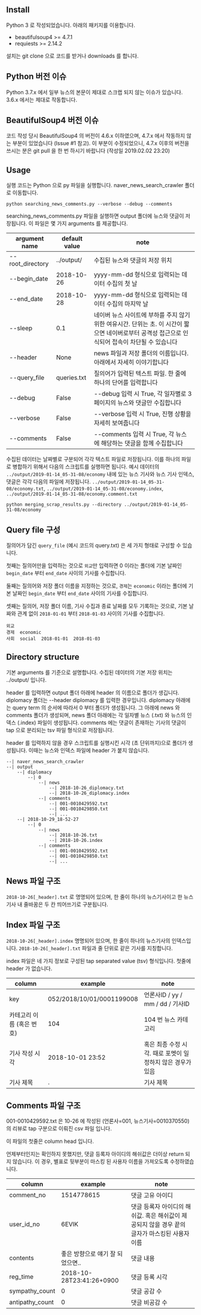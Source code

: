 ## Install

Python 3 로 작성되었습니다. 아래의 패키지를 이용합니다.

- beautifulsoup4 >= 4.7.1
- requiests >= 2.14.2

설치는 git clone 으로 코드를 받거나 downloads 를 합니다.

## Python 버전 이슈

Python 3.7.x 에서 일부 뉴스의 본문이 제대로 스크랩 되지 않는 이슈가 있습니다. 3.6.x 에서는 제대로 작동합니다.

## BeautifulSoup4 버전 이슈

코드 작성 당시 BeautifulSoup4 의 버전이 4.6.x 이하였으며, 4.7.x 에서 작동하지 않는 부분이 있었습니다 (Issue #1 참고). 이 부분이 수정되었으니, 4.7.x 이후의 버전을 쓰시는 분은 git pull 을 한 번 하시기 바랍니다 (작성일 2019.02.02 23:20)

## Usage

실행 코드는 Python 으로 py 파일을 실행합니다. naver_news_search_crawler 폴더로 이동합니다.

```
python searching_news_comments.py --verbose --debug --comments
```

searching_news_comments.py 파일을 실행하면 output 폴더에 뉴스와 댓글이 저장됩니다. 이 파일은 몇 가지 arguments 를 제공합니다.

| argument name | default value | note |
| --- | --- | --- |
| --root_directory | ../output/ | 수집된 뉴스와 댓글의 저장 위치 |
| --begin_date | 2018-10-26 | yyyy-mm-dd 형식으로 입력되는 데이터 수집의 첫 날 |
| --end_date | 2018-10-28 | yyyy-mm-dd 형식으로 입력되는 데이터 수집의 마지막 날 |
| --sleep | 0.1 | 네이버 뉴스 사이트에 부하를 주지 않기 위한 여유시간. 단위는 초. 이 시간이 짧으면 네이버로부터 공격성 접근으로 인식되어 접속이 차단될 수 있습니다 |
| --header | None | news 파일과 저장 폴더의 이름입니다. 아래에서 자세히 이야기합니다 |
| --query_file | queries.txt | 질의어가 입력된 텍스트 파일. 한 줄에 하나의 단어를 입력합니다 |
| --debug | False | --debug 입력 시 True, 각 일자별로 3 페이지의 뉴스와 댓글만 수집합니다 |
| --verbose | False | --verbose 입력 시 True, 진행 상황을 자세히 보여줍니다|
| --comments | False | --comments 입력 시 True, 각 뉴스에 해당하는 댓글을 함께 수집합니다|

수집된 데이터는 날짜별로 구분되어 각각 텍스트 파일로 저장됩니다. 이를 하나의 파일로 병합하기 위해서 다음의 스크립트를 실행하면 됩니다. 예시 데이터의 `../output/2019-01-14_05-31-08/economy` 내에 있는 뉴스 기사와 뉴스 기사 인덱스, 댓글은 각각 다음의 파일에 저장됩니다. `../output/2019-01-14_05-31-08/economy.txt`, `../output/2019-01-14_05-31-08/economy.index`, `../output/2019-01-14_05-31-08/economy.comment.txt`

```
python merging_scrap_results.py --directory ../output/2019-01-14_05-31-08/economy
```


## Query file 구성

질의어가 담긴 `query_file` (예시 코드의 query.txt) 은 세 가지 형태로 구성할 수 있습니다.

첫째는 질의어만을 입력하는 것으로 `외교`만 입력하면 0 이라는 폴더에 기본 날짜인 `begin_date` 부터 `end_date` 사이의 기사를 수집합니다.

둘째는 질의어와 저장 폴더 이름을 지정하는 것으로, `경제`는 `economic` 이라는 폴더에 기본 날짜인 `begin_date` 부터 `end_date` 사이의 기사를 수집합니다.

셋째는 질의어, 저장 폴더 이름, 기사 수집과 종료 날짜를 모두 기록하는 것으로, 기본 날짜와 관계 없이 `2018-01-01` 부터 `2018-01-03` 사이의 기사를 수집합니다.

```
외교
경제	economic
사회	social	2018-01-01	2018-01-03
```

## Directory structure

기본 arguments 를 기준으로 설명합니다. 수집된 데이터의 기본 저장 위치는 ../output/ 입니다.

header 를 입력하면 output 폴더 아래에 header 의 이름으로 폴더가 생깁니다. diplomacy 폴더는 --header diplomacy 를 입력한 경우입니다. diplomacy 아래에는 query term 의 순서에 따라서 0 부터 폴더가 생성됩니다. 그 아래에 news 와 comments 폴더가 생성되며, news 폴더 아래에는 각 일자별 뉴스 (.txt) 와 뉴스의 인덱스 (.index) 파일이 생성됩니다. comments 에는 댓글이 존재하는 기사의 댓글이 tap 으로 분리되는 tsv 파일 형식으로 저장됩니다.

header 를 입력하지 않을 경우 스크립트를 실행시킨 시각 (초 단위까지)으로 폴더가 생성됩니다. 이때는 뉴스와 인덱스 파일에 header 가 붙지 않습니다.

    --| naver_news_search_crawler
    --| output
        --| diplomacy
            --| 0
                --| news
                    --| 2018-10-26_diplomacy.txt
                    --| 2018-10-26_diplomacy.index
                --| comments
                    --| 001-0010429592.txt
                    --| 001-0010429850.txt
                    --| ...
        --| 2018-10-29_18-52-27
            --| 0
                --| news
                    --| 2018-10-26.txt
                    --| 2018-10-26.index
                --| comments
                    --| 001-0010429592.txt
                    --| 001-0010429850.txt
                    --| ...


## News 파일 구조

`2018-10-26[_header].txt` 로 명명되어 있으며, 한 줄이 하나의 뉴스기사이고 한 뉴스기사 내 줄바꿈은 두 칸 띄어쓰기로 구분됩니다.

## Index 파일 구조

`2018-10-26[_header].index` 명명되어 있으며, 한 줄이 하나의 뉴스기사의 인덱스입니다. `2018-10-26[_header].txt` 파일과 줄 단위로 같은 기사를 지칭합니다.

index 파일은 네 가지 정보로 구성된 tap separated value (tsv) 형식입니다. 첫줄에 header 가 없습니다.

| column | example | note |
| --- | --- | --- |
| key | 052/2018/10/01/0001199008 | 언론사ID / yy / mm / dd / 기사ID |
| 카테고리 이름 (혹은 번호) | 104 | 104 번 뉴스 카테고리 |
| 기사 작성 시각 | 2018-10-01 23:52 | 혹은 최종 수정 시각. 때로 포멧이 일정하지 않은 경우가 있음 |
| 기사 제목 | . | 기사 제목 |

## Comments 파일 구조

001-0010429592.txt 은 10-26 에 작성된 (언론사=001, 뉴스기사=0010370550) 의 리뷰로 tap 구분으로 이뤄진 csv 파일 입니다.

이 파일의 첫줄은 column head 입니다.

언제부터인지는 확인하지 못했지만, 댓글 등록자 아이디의 해쉬값은 더이상 return 되지 않습니다. 이 경우, 별표로 뒷부분이 마스킹 된 사용자 이름을 가져오도록 수정하였습니다.

| column | example | note |
| --- | --- | --- |
| comment_no | 1514778615 | 댓글 고유 아이디 |
| user_id_no | 6EVlK | 댓글 등록자 아이디의 해쉬값. 혹은 해쉬값이 제공되지 않을 경우 끝의 글자가 마스킹된 사용자 이름 |
| contents | 좋은 방향으로 얘기 잘 되었으면.. | 댓글 내용 |
| reg_time | 2018-10-28T23:41:26+0900 | 댓글 등록 시각 | 
| sympathy_count | 0 | 댓글 공감 수 |
| antipathy_count | 0 | 댓글 비공감 수 |
